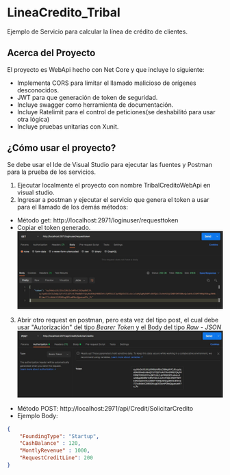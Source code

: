 # LineaCredito_Tribal
Ejemplo de Servicio para calcular la línea de crédito de clientes.

## Acerca del Proyecto
El proyecto es WebApi hecho con Net Core y que incluye lo siguiente:
- Implementa CORS para limitar el llamado malicioso de orígenes desconocidos.
- JWT para que generación de token de seguridad.
- Incluye swagger como herramienta de documentación.
- Incluye Ratelimit para el control de peticiones(se deshabilitó para usar otra lógica)
- Incluye pruebas unitarias con Xunit.

## ¿Cómo usar el proyecto?

Se debe usar el Ide de Visual Studio para ejecutar las fuentes y Postman para la prueba de los servicios.

1. Ejecutar localmente el proyecto con nombre TribalCreditoWebApi en visual studio.
2. Ingresar a postman y ejecutar el servicio que genera el token a usar para el llamado de los demás métodos:
- Método get: http://localhost:2971/loginuser/requesttoken
- Copiar el token generado.
![Image text](https://github.com/OliverRJ/LineaCredito_Tribal/blob/main/guia_token.jpg)
3. Abrir otro request en postman, pero esta vez del tipo post, el cual debe usar "Autorización" del tipo *Bearer Token* y el Body del tipo *Raw - JSON*
![Image text](https://github.com/OliverRJ/LineaCredito_Tribal/blob/main/guia_token2.jpg)
- Método POST: http://localhost:2971/api/Credit/SolicitarCredito
- Ejemplo Body: 
```json
{
    "FoundingType": "Startup",
    "CashBalance" : 120,
    "MontlyRevenue" : 1000,
    "RequestCreditLine": 200
}
    
